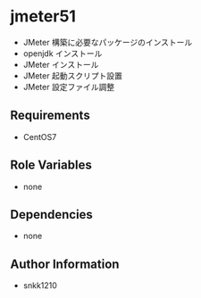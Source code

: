 jmeter51
=========

- JMeter 構築に必要なパッケージのインストール
- openjdk インストール
- JMeter インストール
- JMeter 起動スクリプト設置
- JMeter 設定ファイル調整

Requirements
------------

- CentOS7

Role Variables
--------------

- none

Dependencies
------------

- none

Author Information
------------------

- snkk1210 
